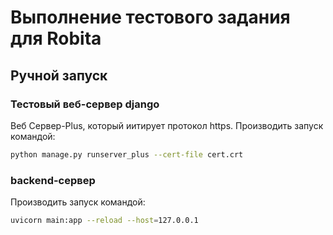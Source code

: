 # Выполнение тестового задания для Robita


## Ручной запуск

### Тестовый веб-сервер django

Веб Сервер-Plus, который иитирует протокол https.
Производить запуск командой:
```bash
python manage.py runserver_plus --cert-file cert.crt
```

### backend-сервер 

Производить запуск командой:
```bash
uvicorn main:app --reload --host=127.0.0.1
```
